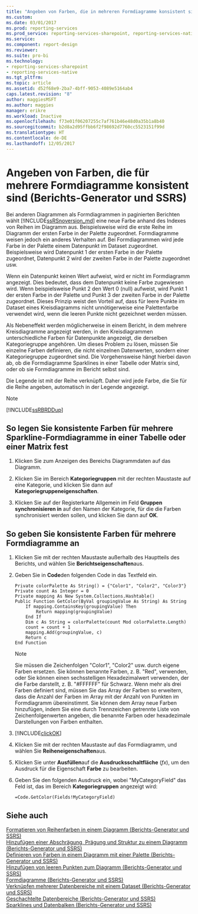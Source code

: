 ```yaml
---
title: "Angeben von Farben, die in mehreren Formdiagramme konsistent sind – Berichts-Generator und SSRS | Microsoft-Dokumentation"
ms.custom: 
ms.date: 03/01/2017
ms.prod: reporting-services
ms.prod_service: reporting-services-sharepoint, reporting-services-native
ms.service: 
ms.component: report-design
ms.reviewer: 
ms.suite: pro-bi
ms.technology:
- reporting-services-sharepoint
- reporting-services-native
ms.tgt_pltfrm: 
ms.topic: article
ms.assetid: d52f68e9-2ba7-4bff-9053-4089e5164ab4
caps.latest.revision: "8"
author: maggiesMSFT
ms.author: maggies
manager: erikre
ms.workload: Inactive
ms.openlocfilehash: f73e01f06207255c7af761b46e48d0a35b1a8b40
ms.sourcegitcommit: b2d8a2d95ffbb6f2f98692d7760cc5523151f99d
ms.translationtype: HT
ms.contentlocale: de-DE
ms.lasthandoff: 12/05/2017
---
```

# <a name="specify-consistent-colors-across-multiple-shape-charts-report-builder-and-ssrs"></a>Angeben von Farben, die für mehrere Formdiagramme konsistent sind (Berichts-Generator und SSRS)
  Bei anderen Diagrammen als Formdiagrammen in paginierten Berichten wählt [!INCLUDE[ssRSnoversion_md](../../includes/ssrsnoversion-md.md)] eine neue Farbe anhand des Indexes von Reihen im Diagramm aus. Beispielsweise wird die erste Reihe im Diagramm der ersten Farbe in der Palette zugeordnet. Formdiagramme weisen jedoch ein anderes Verhalten auf. Bei Formdiagrammen wird jede Farbe in der Palette einem Datenpunkt im Dataset zugeordnet. Beispielsweise wird Datenpunkt 1 der ersten Farbe in der Palette zugeordnet, Datenpunkt 2 wird der zweiten Farbe in der Palette zugeordnet usw.  
  
 Wenn ein Datenpunkt keinen Wert aufweist, wird er nicht im Formdiagramm angezeigt. Dies bedeutet, dass dem Datenpunkt keine Farbe zugewiesen wird. Wenn beispielsweise Punkt 2 den Wert 0 (null) aufweist, wird Punkt 1 der ersten Farbe in der Palette und Punkt 3 der zweiten Farbe in der Palette zugeordnet. Dieses Prinzip weist den Vorteil auf, dass für leere Punkte im Dataset eines Kreisdiagramms nicht unnötigerweise eine Palettenfarbe verwendet wird, wenn die leeren Punkte nicht gezeichnet werden müssen.  
  
 Als Nebeneffekt werden möglicherweise in einem Bericht, in dem mehrere Kreisdiagramme angezeigt werden, in den Kreisdiagrammen unterschiedliche Farben für Datenpunkte angezeigt, die derselben Kategoriegruppe angehören. Um dieses Problem zu lösen, müssen Sie einzelne Farben definieren, die nicht einzelnen Datenwerten, sondern einer Kategoriegruppe zugeordnet sind. Die Vorgehensweise hängt hierbei davon ab, ob die Formdiagramme Sparklines in einer Tabelle oder Matrix sind, oder ob sie Formdiagramme im Bericht selbst sind.  
  
 Die Legende ist mit der Reihe verknüpft. Daher wird jede Farbe, die Sie für die Reihe angeben, automatisch in der Legende angezeigt.  
  
> [!NOTE]  
>  [!INCLUDE[ssRBRDDup](../../includes/ssrbrddup-md.md)]  
  
## <a name="to-specify-consistent-colors-across-multiple-sparkline-shape-charts-in-a-table-or-matrix"></a>So legen Sie konsistente Farben für mehrere Sparkline-Formdiagramme in einer Tabelle oder einer Matrix fest  
  
1.  Klicken Sie zum Anzeigen des Bereichs Diagrammdaten auf das Diagramm.  
  
2.  Klicken Sie im Bereich **Kategoriegruppen** mit der rechten Maustaste auf eine Kategorie, und klicken Sie dann auf **Kategoriegruppeneigenschaften**.  
  
3.  Klicken Sie auf der Registerkarte Allgemein im Feld **Gruppen synchronisieren in** auf den Namen der Kategorie, für die die Farben synchronisiert werden sollen, und klicken Sie dann auf **OK**.  
  
## <a name="to-specify-consistent-colors-across-multiple-shape-charts"></a>So geben Sie konsistente Farben für mehrere Formdiagramme an  
  
1.  Klicken Sie mit der rechten Maustaste außerhalb des Hauptteils des Berichts, und wählen Sie **Berichtseigenschaften**aus.  
  
2.  Geben Sie in **Code**den folgenden Code in das Textfeld ein.  
  
    ```  
    Private colorPalette As String() = {"Color1", "Color2", "Color3"}  
    Private count As Integer = 0  
    Private mapping As New System.Collections.Hashtable()  
    Public Function GetColor(ByVal groupingValue As String) As String  
        If mapping.ContainsKey(groupingValue) Then  
            Return mapping(groupingValue)  
        End If  
        Dim c As String = colorPalette(count Mod colorPalette.Length)  
        count = count + 1  
        mapping.Add(groupingValue, c)  
        Return c  
    End Function  
    ```  
  
    > [!NOTE]  
    >  Sie müssen die Zeichenfolgen "Color1", "Color2" usw. durch eigene Farben ersetzen. Sie können benannte Farben, z. B. "Red", verwenden, oder Sie können einen sechsstelligen Hexadezimalwert verwenden, der die Farbe darstellt, z. B. "#FFFFFF" für Schwarz. Wenn mehr als drei Farben definiert sind, müssen Sie das Array der Farben so erweitern, dass die Anzahl der Farben im Array mit der Anzahl von Punkten im Formdiagramm übereinstimmt. Sie können dem Array neue Farben hinzufügen, indem Sie eine durch Trennzeichen getrennte Liste von Zeichenfolgenwerten angeben, die benannte Farben oder hexadezimale Darstellungen von Farben enthalten.  
  
3.  [!INCLUDE[clickOK](../../includes/clickok-md.md)]  
  
4.  Klicken Sie mit der rechten Maustaste auf das Formdiagramm, und wählen Sie **Reiheneigenschaften**aus.  
  
5.  Klicken Sie unter **Ausfüllen**auf die **Ausdrucksschaltfläche** (*fx*), um den Ausdruck für die Eigenschaft **Farbe** zu bearbeiten.  
  
6.  Geben Sie den folgenden Ausdruck ein, wobei "MyCategoryField" das Feld ist, das im Bereich **Kategoriegruppen** angezeigt wird:  
  
    ```  
    =Code.GetColor(Fields!MyCategoryField)  
    ```  
  
## <a name="see-also"></a>Siehe auch  
 [Formatieren von Reihenfarben in einem Diagramm &#40;Berichts-Generator und SSRS&#41;](../../reporting-services/report-design/formatting-series-colors-on-a-chart-report-builder-and-ssrs.md)   
 [Hinzufügen einer Abschrägung, Prägung und Struktur zu einem Diagramm (Berichts-Generator und SSRS)](../../reporting-services/report-design/chart-effects-add-bevel-emboss-or-texture-report-builder.md)   
 [Definieren von Farben in einem Diagramm mit einer Palette (Berichts-Generator und SSRS)](../../reporting-services/report-design/define-colors-on-a-chart-using-a-palette-report-builder-and-ssrs.md)   
 [Hinzufügen von leeren Punkten zum Diagramm (Berichts-Generator und SSRS)](../../reporting-services/report-design/add-empty-points-to-a-chart-report-builder-and-ssrs.md)   
 [Formdiagramme (Berichts-Generator und SSRS)](../../reporting-services/report-design/shape-charts-report-builder-and-ssrs.md)   
 [Verknüpfen mehrerer Datenbereiche mit einem Dataset &#40;Berichts-Generator und SSRS&#41;](../../reporting-services/report-design/linking-multiple-data-regions-to-the-same-dataset-report-builder-and-ssrs.md)   
 [Geschachtelte Datenbereiche &#40;Berichts-Generator und SSRS&#41;](../../reporting-services/report-design/nested-data-regions-report-builder-and-ssrs.md)   
 [Sparklines und Datenbalken &#40;Berichts-Generator und SSRS&#41;](../../reporting-services/report-design/sparklines-and-data-bars-report-builder-and-ssrs.md)  
  
  

